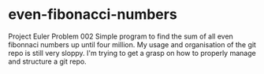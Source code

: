 # even-fibonacci-numbers
Project Euler Problem 002
Simple program to find the sum of all even fibonnaci numbers up until four million.
My usage and organisation of the git repo is still very sloppy. I'm trying to get a grasp on how to properly manage and structure a git repo.


